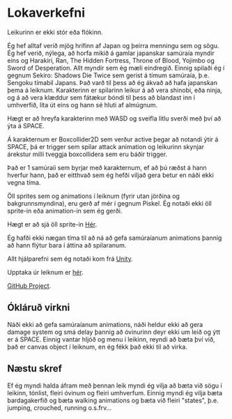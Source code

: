 # Lokaverkefni 

Leikurinn er ekki stór eða flókinn.

Ég hef alltaf verið mjög hrifinn af Japan og þeirra menningu sem og sögu.
Ég hef verið, nýlega, að horfa mikið á gamlar japanskar samúraía myndir eins og Harakiri, Ran, The Hidden Fortress, Throne of Blood, Yojimbo og Sword of Desperation. 
Allt myndir sem ég mæli eindregið.
Einnig spilaði ég í gegnum Sekiro: Shadows Die Twice sem gerist á tímum samúraía, þ.e. Sengoku tímabil Japans.
Það varð til þess að ég ákvað að hafa japanskan þema á leiknum.
Karakterinn er spilarinn leikur á að vera shinobi, eða ninja, og á að vera klæddur sem fátækur bóndi til þess að blandast inn í umhverfið, líta út eins og hann sé hluti af almúgnum.

Hægt er að hreyfa karakterinn með WASD og sveifla litlu sverði með því að ýta á SPACE.

Á karakternum er Boxcollider2D sem verður active þegar að notandi ýtir á SPACE, þá er trigger sem spilar attack animation og leikurinn skynjar árekstur milli tveggja boxcollidera sem eru báðir trigger.

Það er 1 samúraíi sem byrjar með karakternum, ef að þú ræðst á hann hverfur hann, það er eitthvað sem ég hefði viljað gera betur en náði ekki vegna tíma.

Öll sprites sem og animations í leiknum (fyrir utan jörðina og bakgrunnsmyndina), eru gerð af mér í gegnum Piskel. Ég notaði ekki öll sprite-in eða animation-in sem ég gerði. 

   Hægt er að sjá öll sprite-in [Hér](https://www.piskelapp.com/user/6207592649457664).

   Ég hafði ekki nægan tíma til að ná að gefa samúraíanum animations þannig að hann flýtur bara í áttina að spilaranum.

   Allt hjálparefni sem ég notaði kom frá [Unity](https://unity3d.com/learn/tutorials/s/2d-game-creation).

   Upptaka úr leiknum er [hér](https://i.imgur.com/oV2UTGS.mp4).

   [GitHub Project](https://github.com/Frassi3557/Leikjaforritun/).

## Ókláruð virkni

Náði ekki að gefa samúraíanum animations, náði heldur ekki að gera damage system og smá delay þannig að óvinurinn deyr ekki um leið og ýtt er á SPACE.
Einnig vantar hljóð og menu í leikinn, reyndi að bæta því við, það er canvas object í leiknum, en ég fékk það ekki til að virka.

## Næstu skref

Ef ég myndi halda áfram með þennan leik myndi ég vilja að bæta við sögu í leikinn, tónlist, fleiri óvinum og fleiri umhverfum.
Einnig myndi ég vilja bæta bardagakerfið og bæta walking animations og bæta við fleiri "states", þ.e. jumping, crouched, running o.s.frv... 
